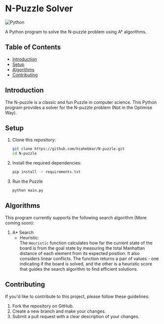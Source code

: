 # N-Puzzle Solver

![Python](https://img.shields.io/badge/Python-3.1x-blue.svg)

A Python program to solve the N-puzzle problem using A* algorithms.

## Table of Contents

- [Introduction](#introduction)
- [Setup](#Setup)
- [Algorithms](#algorithms)
- [Contributing](#contributing)

## Introduction

The N-puzzle is a classic and fun Puzzle in computer science.
This Python program provides a solver for the N-puzzle problem (Not in the Optimise Way).


## Setup

1. Clone this repository:

   ```bash
   git clone https://github.com/hsahebkar/N-puzzle.git
   cd N-puzzle
   ```

2. Install the required dependencies:

   ```bash
   pip install -r requirements.txt
   ```

3. Run the Puzzle

   ```bash
   python main.py
   ```

## Algorithms

This program currently supports the following search algorithm (More coming soon):
1. A* Search
   - Heuristic:<br> 
      The `Heuristic` function calculates how far the current state of the board is from the goal state by measuring the total Manhattan distance of each element from its expected position. It also considers linear conflicts. The function returns a pair of values - one indicating if the board is solved, and the other is a heuristic score that guides the search algorithm to find efficient solutions.



## Contributing

If you'd like to contribute to this project, please follow these guidelines:

1. Fork the repository on GitHub.
2. Create a new branch and make your changes.
3. Submit a pull request with a clear description of your changes.
